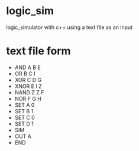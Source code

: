 # logic_sim
logic_simulator with c++ using a text file as an input

# text file form
+ AND A B E
+ OR B C I
+ XOR C D G
+ XNOR E I Z
+ NAND Z Z F
+ NOR F G H
+ SET A 0
+ SET B 1
+ SET C 0
+ SET D 1
+ SIM 
+ OUT A
+ END
